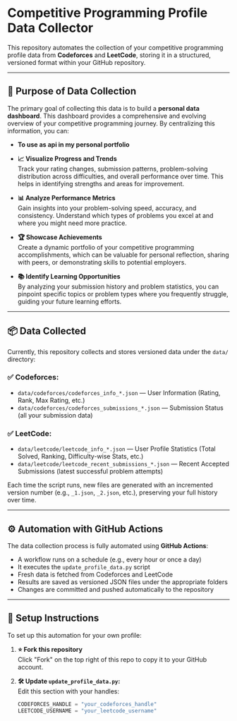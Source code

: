 # Competitive Programming Profile Data Collector

This repository automates the collection of your competitive programming profile data from **Codeforces** and **LeetCode**, storing it in a structured, versioned format within your GitHub repository.

---

## 🎯 Purpose of Data Collection

The primary goal of collecting this data is to build a **personal data dashboard**. This dashboard provides a comprehensive and evolving overview of your competitive programming journey. By centralizing this information, you can:

- **To use as api in my personal portfolio**

- **📈 Visualize Progress and Trends**  
  Track your rating changes, submission patterns, problem-solving distribution across difficulties, and overall performance over time. This helps in identifying strengths and areas for improvement.

- **📊 Analyze Performance Metrics**  
  Gain insights into your problem-solving speed, accuracy, and consistency. Understand which types of problems you excel at and where you might need more practice.

- **🏆 Showcase Achievements**  
  Create a dynamic portfolio of your competitive programming accomplishments, which can be valuable for personal reflection, sharing with peers, or demonstrating skills to potential employers.

- **📚 Identify Learning Opportunities**  
  By analyzing your submission history and problem statistics, you can pinpoint specific topics or problem types where you frequently struggle, guiding your future learning efforts.

---

## 📦 Data Collected

Currently, this repository collects and stores versioned data under the `data/` directory:

### ✅ Codeforces:
- `data/codeforces/codeforces_info_*.json` — User Information (Rating, Rank, Max Rating, etc.)
- `data/codeforces/codeforces_submissions_*.json` — Submission Status (all your submission data)

### ✅ LeetCode:
- `data/leetcode/leetcode_info_*.json` — User Profile Statistics (Total Solved, Ranking, Difficulty-wise Stats, etc.)
- `data/leetcode/leetcode_recent_submissions_*.json` — Recent Accepted Submissions (latest successful problem attempts)

Each time the script runs, new files are generated with an incremented version number (e.g., `_1.json`, `_2.json`, etc.), preserving your full history over time.

---

## ⚙️ Automation with GitHub Actions

The data collection process is fully automated using **GitHub Actions**:

- A workflow runs on a schedule (e.g., every hour or once a day)
- It executes the `update_profile_data.py` script
- Fresh data is fetched from Codeforces and LeetCode
- Results are saved as versioned JSON files under the appropriate folders
- Changes are committed and pushed automatically to the repository

---

## 🚀 Setup Instructions

To set up this automation for your own profile:

1. **⭐ Fork this repository**  
   Click "Fork" on the top right of this repo to copy it to your GitHub account.

2. **🛠 Update `update_profile_data.py`:**  
   Edit this section with your handles:
   ```python
   CODEFORCES_HANDLE = "your_codeforces_handle"
   LEETCODE_USERNAME = "your_leetcode_username"
